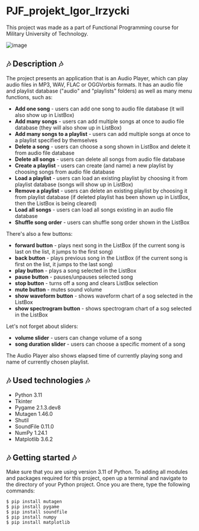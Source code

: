 # PJF_projekt_Igor_Irzycki

This project was made as a part of Functional Programming course for Military University of Technology.

![image](https://user-images.githubusercontent.com/97196620/211571868-1eb84e10-55d0-4ac2-aff9-ca914ca6f73a.png)

## :notes: Description :notes:
The project presents an application that is an Audio Player, which can play audio files in MP3, WAV, FLAC or OGGVorbis formats. 
It has an audio file and playlist database ("audio" and "playlists" folders) as well as many menu functions, such as:

* **Add one song** - users can add one song to audio file database (it will also show up in ListBox)
* **Add many songs** - users can add multiple songs at once to audio file database (they will also show up in ListBox)
* **Add many songs to a playlist** - users can add multiple songs at once to a playlist specified by themselves  
* **Delete a song** - users can choose a song shown in ListBox and delete it from audio file database 
* **Delete all songs** - users can delete all songs from audio file database
* **Create a playlist** - users can create (and name) a new playlist by choosing songs from audio file database
* **Load a playlist** - users can load an existing playlist by choosing it from playlist database (songs will show up in ListBox)
* **Remove a playlist** - users can delete an existing playlist by choosing it from playlist database (if deleted playlist has been shown up in ListBox, then the ListBox is being cleared)
* **Load all songs** - users can load all songs existing in an audio file database
* **Shuffle song order** - users can shuffle song order shown in the ListBox

There's also a few buttons:
* **forward button** - plays next song in the ListBox (if the current song is last on the list, it jumps to the first song)
* **back button** - plays previous song in the ListBox (if the current song is first on the list, it jumps to the last song)
* **play button** - plays a song selected in the ListBox
* **pause button** - pauses/unpauses selected song
* **stop button** - turns off a song and clears ListBox selection
* **mute button** - mutes sound volume
* **show waveform button** - shows waveform chart of a sog selected in the ListBox
* **show spectrogram button** - shows spectrogram chart of a sog selected in the ListBox

Let's not forget about sliders:
* **volume slider** - users can change volume of a song
* **song duration slider** - users can choose a specific moment of a song

The Audio Player also shows elapsed time of currently playing song and name of currently chosen playlist.

## :notes: Used technologies :notes:
* Python 3.11
* Tkinter
* Pygame 2.1.3.dev8
* Mutagen 1.46.0
* Shutil
* SoundFile 0.11.0
* NumPy 1.24.1
* Matplotlib 3.6.2

## :notes: Getting started :notes:
Make sure that you are using version 3.11 of Python.
To adding all modules and packages required for this project, open up a terminal and navigate to the directory of your Python project. Once you are there, type the following commands:
```
$ pip install mutagen
$ pip install pygame
$ pip install soundfile
$ pip install numpy
$ pip install matplotlib
```

